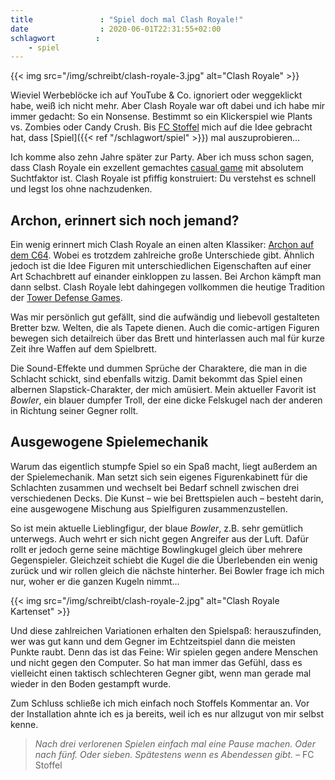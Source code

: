 ```yaml
---
title               : "Spiel doch mal Clash Royale!"
date                : 2020-06-01T22:31:55+02:00
schlagwort         :
    - spiel
---
```

{{< img src="/img/schreibt/clash-royale-3.jpg" alt="Clash Royale" >}}

Wieviel Werbeblöcke ich auf YouTube & Co. ignoriert oder weggeklickt habe, weiß ich nicht mehr. Aber Clash Royale war oft dabei und ich habe mir immer gedacht: So ein Nonsense. Bestimmt so ein Klickerspiel wie Plants vs. Zombies oder Candy Crush. Bis [FC Stoffel](https://www.horstseinefreunde.de/allgemein/daddelnd-durch-die-kontaktsperre/) mich auf die Idee gebracht hat, dass [Spiel]({{< ref "/schlagwort/spiel" >}}) mal auszuprobieren…

Ich komme also zehn Jahre später zur Party. Aber ich muss schon sagen, dass Clash Royale ein exzellent gemachtes [casual game](https://de.wikipedia.org/wiki/Casual_Game) mit absolutem Suchtfaktor ist. Clash Royale ist pfiffig konstruiert: Du verstehst es schnell und legst los ohne nachzudenken.

## Archon, erinnert sich noch jemand?

Ein wenig erinnert mich Clash Royale an einen alten Klassiker: [Archon auf dem C64](https://www.c64-wiki.de/wiki/Archon). Wobei es trotzdem zahlreiche große Unterschiede gibt. Ähnlich jedoch ist die Idee Figuren mit unterschiedlichen Eigenschaften auf einer Art Schachbrett auf einander einkloppen zu lassen. Bei Archon kämpft man dann selbst. Clash Royale lebt dahingegen vollkommen die heutige Tradition der [Tower Defense Games](https://de.wikipedia.org/wiki/Tower_Defense).

Was mir persönlich gut gefällt, sind die aufwändig und liebevoll gestalteten Bretter bzw. Welten, die als Tapete dienen. Auch die comic-artigen Figuren bewegen sich detailreich über das Brett und hinterlassen auch mal für kurze Zeit ihre Waffen auf dem Spielbrett.

Die Sound-Effekte und dummen Sprüche der Charaktere, die man in die Schlacht schickt, sind ebenfalls witzig. Damit bekommt das Spiel einen albernen Slapstick-Charakter, der mich amüsiert. Mein aktueller Favorit ist _Bowler_, ein blauer dumpfer Troll, der eine dicke Felskugel nach der anderen in Richtung seiner Gegner rollt.

## Ausgewogene Spielemechanik

Warum das eigentlich stumpfe Spiel so ein Spaß macht, liegt außerdem an der Spielemechanik. Man setzt sich sein eigenes Figurenkabinett für die Schlachten zusammen und wechselt bei Bedarf schnell zwischen drei verschiedenen Decks. Die Kunst – wie bei Brettspielen auch – besteht darin, eine ausgewogene Mischung aus Spielfiguren zusammenzustellen.

So ist mein aktuelle Lieblingfigur, der blaue _Bowler_, z.B. sehr gemütlich unterwegs. Auch wehrt er sich nicht gegen Angreifer aus der Luft. Dafür rollt er jedoch gerne seine mächtige Bowlingkugel gleich über mehrere Gegenspieler. Gleichzeit schiebt die Kugel die die Überlebenden ein wenig zurück und wir rollen gleich die nächste hinterher. Bei Bowler frage ich mich nur, woher er die ganzen Kugeln nimmt…

{{< img src="/img/schreibt/clash-royale-2.jpg" alt="Clash Royale Kartenset" >}}

Und diese zahlreichen Variationen erhalten den Spielspaß: herauszufinden, wer was gut kann und dem Gegner im Echtzeitspiel dann die meisten Punkte raubt. Denn das ist das Feine: Wir spielen gegen andere Menschen und nicht gegen den Computer. So hat man immer das Gefühl, dass es vielleicht einen taktisch schlechteren Gegner gibt, wenn man gerade mal wieder in den Boden gestampft wurde.

Zum Schluss schließe ich mich einfach noch Stoffels Kommentar an. Vor der Installation ahnte ich es ja bereits, weil ich es nur allzugut von mir selbst kenne.

> _Nach drei verlorenen Spielen einfach mal eine Pause machen. Oder nach fünf. Oder sieben. Spätestens wenn es Abendessen gibt._
> – FC Stoffel